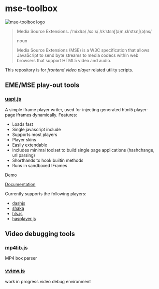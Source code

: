 # mse-toolbox

![mse-toolbox logo](https://raw.githubusercontent.com/unifiedstreaming/mse-toolbox/master/uapi/bin/mse_toolbox.png)

> Media Source Extensions. /ˈmiːdɪə/ /sɔːs/ /ɪkˈstɛnʃ(ə)n,ɛkˈstɛnʃ(ə)ns/ 
> 
> noun
> 
> Media Source Extensions (MSE) is a W3C specification that allows JavaScript to send byte streams to media codecs within web browsers that support HTML5 video and audio.

This repository is for *frontend video player* related utility scripts.

## EME/MSE play-out tools

### [uapi.js](uapi/)
A simple iframe player writer, used for injecting generated html5 player-page iframes dynamically.
Features:
- Loads fast
- Single javascript include
- Supports most players
- Player skins
- Easily extendable
- Includes minimal toolset to build single page applications (hashchange, url parsing)
- Shorthands to hook builtin methods
- Runs in sandboxed IFrames

[Demo](https://github.com/unifiedstreaming/mse-toolbox/tree/dash4x/uapi/bin)

[Documentation](uapi/)

Currently supports the following 
players:
 - [dashjs](https://github.com/Dash-Industry-Forum/dash.js)
 - [shaka](https://github.com/google/shaka-player)
 - [hls.js](https://github.com/video-dev/hls.js)
 - [hasplayer.js](https://github.com/Orange-OpenSource/hasplayer.js)

## Video debugging tools

### [mp4lib.js](mp4lib/)

MP4 box parser

### [vview.js](vview/)

work in progress video debug environment
